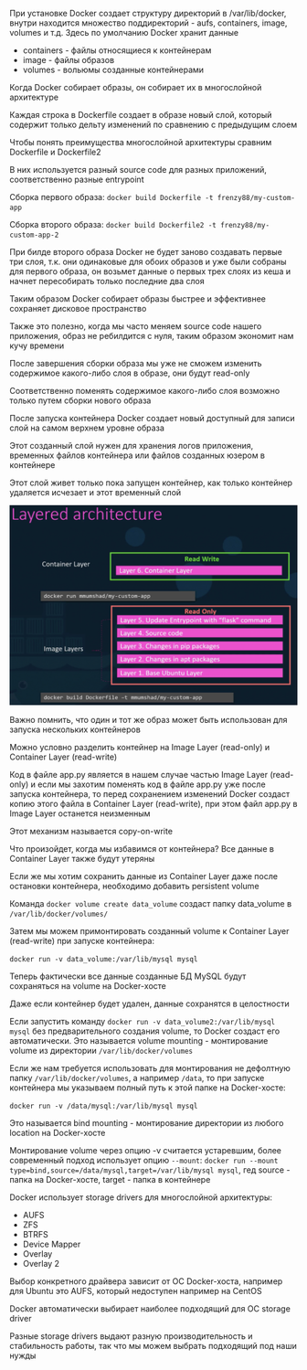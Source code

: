 При установке Docker создает структуру директорий в /var/lib/docker, внутри находится множество поддиректорий - aufs, containers, image, volumes и т.д. Здесь по умолчанию Docker хранит данные

- containers - файлы относящиеся к контейнерам
- image - файлы образов
- volumes - вольюмы созданные контейнерами

Когда Docker собирает образы, он собирает их в многослойной архитектуре

Каждая строка в Dockerfile создает в образе новый слой, который содержит только дельту изменений по сравнению с предыдущим слоем

Чтобы понять преимущества многослойной архитектуры сравним Dockerfile и Dockerfile2

В них используется разный source code для разных приложений, соответственно разные entrypoint

Сборка первого образа: `docker build Dockerfile -t frenzy88/my-custom-app`

Сборка второго образа: `docker build Dockerfile2 -t frenzy88/my-custom-app-2`

При билде второго образа Docker не будет заново создавать первые три слоя, т.к. они одинаковые для обоих образов и уже были собраны для первого образа, он возьмет данные о первых трех слоях из кеша и начнет пересобирать только последние два слоя

Таким образом Docker собирает образы быстрее и эффективнее сохраняет дисковое пространство

Также это полезно, когда мы часто меняем source code нашего приложения, образ не ребилдится с нуля, таким образом экономит нам кучу времени

После завершения сборки образа мы уже не сможем изменить содержимое какого-либо слоя в образе, они будут read-only

Соответственно поменять содержимое какого-либо слоя возможно только путем сборки нового образа

После запуска контейнера Docker создает новый доступный для записи слой на самом верхнем уровне образа

Этот созданный слой нужен для хранения логов приложения, временных файлов контейнера или файлов созданных юзером в контейнере

Этот слой живет только пока запущен контейнер, как только контейнер удаляется исчезает и этот временный слой

<img src="layers.png" width="700" height="350"><br>

Важно помнить, что один и тот же образ может быть использован для запуска нескольких контейнеров

Можно условно разделить контейнер на Image Layer (read-only) и Container Layer (read-write)

Код в файле app.py является в нашем случае частью Image Layer (read-only) и если мы захотим поменять код в файле app.py уже после запуска контейнера, то перед сохранением изменений Docker создаст копию этого файла в Container Layer (read-write), при этом файл app.py в Image Layer останется неизменным

Этот механизм называется copy-on-write

Что произойдет, когда мы избавимся от контейнера? Все данные в Container Layer также будут утеряны

Если же мы хотим сохранить данные из Container Layer даже после остановки контейнера, необходимо добавить persistent volume

Команда `docker volume create data_volume` создаст папку data_volume в `/var/lib/docker/volumes/`

Затем мы можем примонтировать созданный volume к Container Layer (read-write) при запуске контейнера:

`docker run -v data_volume:/var/lib/mysql mysql`

Теперь фактически все данные созданные БД MySQL будут сохраняться на volume на Docker-хосте

Даже если контейнер будет удален, данные сохранятся в целостности

Если запустить команду `docker run -v data_volume2:/var/lib/mysql mysql` без предварительного создания volume, то Docker создаст его автоматически. Это называется volume mounting - монтирование volume из директории `/var/lib/docker/volumes`

Если же нам требуется использовать для монтирования не дефолтную папку `/var/lib/docker/volumes`, а например `/data`, то при запуске контейнера мы указываем полный путь к этой папке на Docker-хосте:

`docker run -v /data/mysql:/var/lib/mysql mysql`

Это называется bind mounting - монтирование директории из любого location на Docker-хосте

Монтирование volume через опцию -v считается устаревшим, более современный подход использует опцию `--mount`:
`docker run --mount type=bind,source=/data/mysql,target=/var/lib/mysql mysql`, гед source - папка на Docker-хосте, target - папка в контейнере

Docker использует storage drivers для многослойной архитектуры:
- AUFS
- ZFS
- BTRFS
- Device Mapper
- Overlay
- Overlay 2

Выбор конкретного драйвера зависит от ОС Docker-хоста, например для Ubuntu это AUFS, который недоступен например на CentOS

Docker автоматически выбирает наиболее подходящий для ОС storage driver

Разные storage drivers выдают разную производительность и стабильность работы, так что мы можем выбрать подходящий под наши нужды
